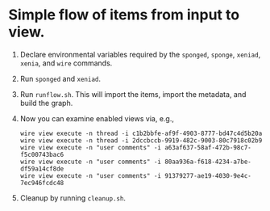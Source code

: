 # Simple flow of items from input to view.

1. Declare environmental variables required by the `sponged`, `sponge`, `xeniad`, `xenia`, and `wire` commands.

2. Run `sponged` and `xeniad`.

3. Run `runflow.sh`.  This will import the items, import the metadata, and build the graph.

4. Now you can examine enabled views via, e.g.,

    ```
    wire view execute -n thread -i c1b2bbfe-af9f-4903-8777-bd47c4d5b20a
    wire view execute -n thread -i 2dccbccb-9919-482c-9003-80c7918c02b9
    wire view execute -n "user comments" -i a63af637-58af-472b-98c7-f5c00743bac6
    wire view execute -n "user comments" -i 80aa936a-f618-4234-a7be-df59a14cf8de
    wire view execute -n "user comments" -i 91379277-ae19-4030-9e4c-7ec946fcdc48
    ```

5. Cleanup by running `cleanup.sh`.
    
